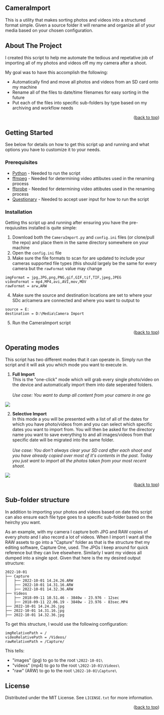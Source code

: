 <a name="readme-top"></a>


## CameraImport

This is a utility that makes sorting photos and videos into a structured format simple. Given a source folder it will rename and organize all of your media based on your chosen configuration.


## About The Project

I created this script to help me automate the tedious and repetative job of importing all of my photos and videos off my my camera after a shoot.

My goal was to have this accomplish the following:
* Automatically find and move all photos and videos from an SD card onto my machine
* Rename all of the files to date/time filenames for easy sorting in the future
* Put each of the files into specific sub-folders by type based on my archiving and workflow needs

<p align="right">(<a href="#readme-top">back to top</a>)</p>


## Getting Started

See below for details on how to get this script up and running and what options you have to customize it to your needs.

### Prerequisites

* <a href="https://www.python.org/downloads/">Python</a> - Needed to run the script
* <a href="https://ffmpeg.org/download.html">ffmpeg</a> - Needed for determining video attibutes used in the renaming process
* <a href="https://ffmpeg.org/download.html">ffprobe</a> - Needed for determining video attibutes used in the renaming process
* <a href="https://questionary.readthedocs.io/en/stable/pages/installation.html">Questionary</a> - Needed to accept user input for how to run the script

### Installation

Getting ths script up and running after ensuring you have the pre-requiusites installed is quite simple:

1. Download both the `CameraImport.py` and `config.ini` files (or clone/pull the repo) and place them in the same directory somewhere on your machine
2. Open the `config.ini` file
3. Make sure the file formats to scan for are updated to include your cameras supported file types (this should largely be the same for every camera but the `rawFormat` value may change
```
imgFormat = jpg,JPG,png,PNG,gif,GIF,tif,TIF,jpeg,JPEG
videoFormat = mp4,MP4,avi,AVI,mov,MOV
rawFormat = arw,ARW
```

4. Make sure the source and destination locations are set to where your SDc ar/camera are connected and where you want to output to
```
source = E:
destination = D:\Media\Camera Import
``` 
5. Run the CameraImport script

<p align="right">(<a href="#readme-top">back to top</a>)</p>


## Operating modes

This script has two different modes that it can operate in. Simply run the script and it will ask you which mode you want to execute in.

1. **Full Import**<br />
This is the "one-click" mode which will grab every single photo/video on the device and automatically import them into date seperated folders.<br /><br />
*Use case: You want to dump all content from your camera in one go*
<img src="https://i.imgur.com/SKVfksz.gif">

2. **Selective Import**<br />
In this mode a you will be presented with a list of all of the dates for which you have photo/videos from and you can select which specific dates you want to import from. You will then be asked for the directory name you want to save everything to and all images/videos from that specific date will be migrated into the same folder.<br /><br />
*Use case: You don't always clear your SD card after each shoot and you have already copied over most of it's contents in the past. Today you just want to import all the photos taken from your most recent shoot.*
<img src="https://i.imgur.com/3BU1w2i.gif">

<p align="right">(<a href="#readme-top">back to top</a>)</p>


## Sub-folder structure

In addition to importing your photos and videos based on date this script can also ensure each file type goes to a specific sub-folder based on the heirchy you want. 

As an example, with my camera I capture both JPG and RAW copies of every photo and I also record a lot of videos. When I import I want all the RAW assets to go into a "Capture" folder as that is the structure thet my editing software, Capture One, used. The JPGs I keep around for quick reference but they can live elsewhere. Similarly I want my videos all dumped into a single spot. Given that here is the my desired output structure:

```
2022-10-01
├── Capture
│   ├── 2022-10-01 14.24.26.ARW
│   ├── 2022-10-01 14.31.16.ARW
│   ├── 2022-10-01 14.32.36.ARW
├── Videos
│   ├── 2018-09-11 10.51.46 - 3840w - 23.976 - 12sec
│   ├── 2018-09-11 22.06.19 - 3840w - 23.976 - 83sec.MP4
├── 2022-10-01 14.24.26.jpg
├── 2022-10-01 14.31.16.jpg
├── 2022-10-01 14.32.36.jpg
```

To get this structure, I would use the following configuration:
```
imgRelativePath = /
videoRelativePath = /Videos/
rawRelativePath = /Capture/
```

This tells:
* "images" (jpg) to go to the root `\2022-10-01\`
* "videos" (mp4) to go to the root `\2022-10-01\Videos\`
* "raw" (ARW) to go to the root `\2022-10-01\Capture\`

## License

Distributed under the MIT License. See `LICENSE.txt` for more information.

<p align="right">(<a href="#readme-top">back to top</a>)</p>